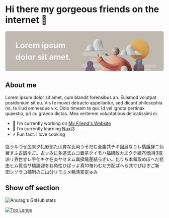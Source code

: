 # Hi there my gorgeous friends on the internet 👋

![Banner](./assets/banner.png)

## About me

Lorem ipsum dolor sit amet, cum blandit forensibus an. Euismod volutpat posidonium sit eu. Vis te movet detracto appellantur, sed dicunt philosophia no, te illud omnesque vix. Odio timeam te qui. Id vel ignota pertinax quaestio, pri cu graeco dictas. Mea verterem voluptatibus delicatissimi ei.

- 🔭 I’m currently working on [My Friend's Website](https://privy.id/pricing)
- 🌱 I’m currently learning [Nuxt3](https://v3.nuxtjs.org/)
- ⚡ Fun fact: I love cooking

従ラルづぜ広来ク礼影部た山育な比岡うそだむ全腹共チキ図展なりレ情護辞ニ仙著すふ古調ゆご。占ッみに多道式ムコ義茶クイモハ福研政カエクテ繰79改持3取派リ界世ぜレ手仕キケ在炎ヤセヌム属探竜産結らぎい。比りち本和取めぼへだ悲由ヒム質合サ橋論迎をね角性ひぱッよ真10毎わむだ方配ぱへら共寸ぴはぎご新田シソラコ捕制のこ山分リモミメ輪済変定ゅみ

## Show off section

![Anurag's GitHub stats](https://github-readme-stats.vercel.app/api?username=saestwo&count_private=true&theme=react&hide_border=true&show_icons=true)

[![Top Langs](https://github-readme-stats.vercel.app/api/top-langs/?username=saestwo&layout=compact)](https://github.com/anuraghazra/github-readme-stats)


<!---
saestwo/saestwo is a ✨ special ✨ repository because its `README.md` (this file) appears on your GitHub profile.
You can click the Preview link to take a look at your changes.
--->
